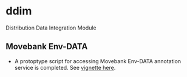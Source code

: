 # ddim
Distribution Data Integration Module

## Movebank Env-DATA 
- A protoptype script for accessing Movebank Env-DATA annotation service is completed. See [vignette here](https://htmlpreview.github.io/?https://github.com/ctmm-initiative/ddim/blob/master/vignettes/MoveBank_Env_DATA.html).
